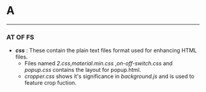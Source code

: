 # A
---
### AT OF FS

* **_css_** : These contain the plain text files format used for enhancing HTML files.   
  * Files named _2.css_,_material.min.css_ ,_on-off-switch.css_ and _popup.css_ contains the layout for popup.html.  
  * _cropper.css_ shows it's significance in _background.js_ and is used to feature crop fuction.

